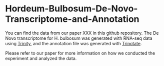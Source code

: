 # Hordeum-Bulbosum-De-Novo-Transcriptome-and-Annotation

You can find the data from our paper XXX in this github repository.
The De Novo transcriptome for H. bulbosum was generated with RNA-seq data using [Trinity](https://github.com/trinityrnaseq/trinityrnaseq/wiki), and the annotation file was generated with [Trinotate](https://github.com/Trinotate/Trinotate/wiki).


Please refer to our paper for more information on how we conducted the experiment and analyzed the data.

